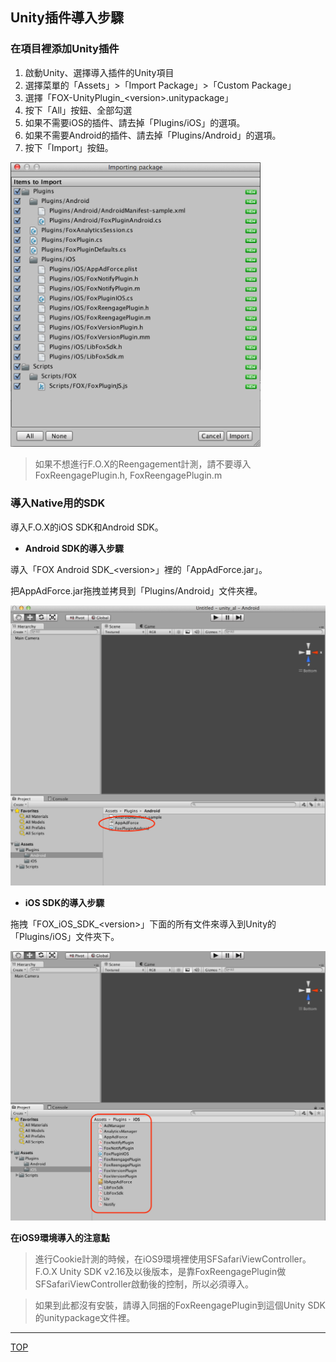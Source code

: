 ## Unity插件導入步驟

### 在項目裡添加Unity插件

1. 啟動Unity、選擇導入插件的Unity項目
2. 選擇菜單的「Assets」>「Import Package」>「Custom Package」
3. 選擇「FOX-UnityPlugin_&lt;version&gt;.unitypackage」
4. 按下「All」按鈕、全部勾選
5. 如果不需要iOS的插件、請去掉「Plugins/iOS」的選項。
6. 如果不需要Android的插件、請去掉「Plugins/Android」的選項。
7. 按下「Import」按鈕。

<img src="./img01.png" width="400px" />

> 如果不想進行F.O.X的Reengagement計測，請不要導入FoxReengagePlugin.h, FoxReengagePlugin.m

### 導入Native用的SDK

導入F.O.X的iOS SDK和Android SDK。

* **Android SDK的導入步驟**

導入「FOX Android SDK_&lt;version&gt;」裡的「AppAdForce.jar」。

把AppAdForce.jar拖拽並拷貝到「Plugins/Android」文件夾裡。

<img src="./img02.png" width="700px" />

* **iOS SDK的導入步驟**

拖拽「FOX_iOS_SDK_&lt;version&gt;」下面的所有文件來導入到Unity的「Plugins/iOS」文件夾下。

<img src="./img03.png" width="700px" />

**在iOS9環境導入的注意點**

> 進行Cookie計測的時候，在iOS9環境裡使用SFSafariViewController。
F.O.X Unity SDK v2.16及以後版本，是靠FoxReengagePlugin做SFSafariViewController啟動後的控制，所以必須導入。

> 如果到此都沒有安裝，請導入同捆的FoxReengagePlugin到這個Unity SDK的unitypackage文件裡。

---
[TOP](/lang/zh-tw/README.md)
